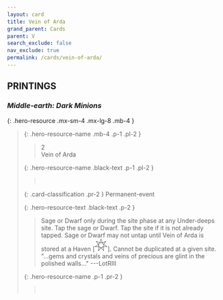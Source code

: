 ```yaml
---
layout: card
title: Vein of Arda
grand_parent: Cards
parent: V
search_exclude: false
nav_exclude: true
permalink: /cards/vein-of-arda/
---
```


## PRINTINGS


### _Middle-earth: Dark Minions_

{: .hero-resource .mx-sm-4 .mx-lg-8 .mb-4 }
> {: .hero-resource-name .mb-4 .p-1 .pl-2 }
> > <div class="card-mp">2</div>
> > <div class="card-name">Vein of Arda</div>
>
> {: .hero-resource-name .black-text .p-1 .pl-2 }
> > &nbsp;
>
> {: .card-classification .pr-2 }
> Permanent-event
>
> {: .hero-resource-text .black-text .p-2 }
> > Sage or Dwarf only during the site phase at any Under-deeps site. Tap the sage or Dwarf. Tap the site if it is not already tapped. Sage or Dwarf may not untap until Vein of Arda is stored at a Haven \[![](/assets/images/free-haven.svg)]. Cannot be duplicated at a given site.  "...gems and crystals and veins of precious are glint in the polished walls..." ---LotRIII 
> 
> {: .hero-resource-name .p-1 .pr-2 }
> > <div class="card-shield"></div>
> > <div class="card-corruption">&nbsp;</div>

